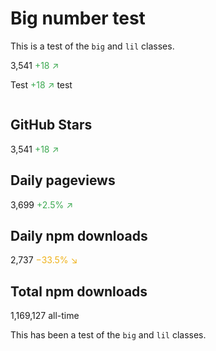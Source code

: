 # Big number test

This is a test of the `big` and `lil` classes.

<style type="text/css">

.big {
  font: 700 32px/1 var(--sans-serif);
}

.lil {
  font: 14px var(--sans-serif);
}

/* TODO move to theme */
:root {
  --theme-green: #3ca951;
  --theme-red: #ff725c;
  --theme-yellow: #efb118;
}

</style>

<span class="big">3,541</span>
<span class="lil" style="color: var(--theme-green);">+18 ↗︎</span>

Test <span class="lil" style="color: var(--theme-green);">+18 ↗︎</span> test

<div style="max-width: 640px; container-type: inline-size;">
  <div class="grid grid-cols-4">
    <div class="card">
      <h2>GitHub Stars</h2>
      <span class="big">3,541</span>
      <span class="lil" style="color: var(--theme-green);">+18 ↗︎</span>
    </div>
    <div class="card">
      <h2>Daily pageviews</h2>
      <span class="big">3,699</span>
      <span class="lil" style="color: var(--theme-green);">+2.5% ↗︎</span>
    </div>
    <div class="card">
      <h2>Daily npm downloads</h2>
      <span class="big">2,737</span>
      <span class="lil" style="color: var(--theme-yellow);">−33.5% ↘︎</span>
    </div>
    <div class="card">
      <h2>Total npm downloads</h2>
      <span class="big">1,169,127</span>
      <span style="color: var(--theme-foreground-muted);">all-time</span>
  </div>
</div>

This has been a test of the `big` and `lil` classes.
